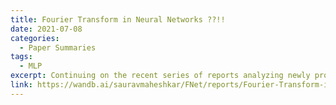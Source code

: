 ```yaml
---
title: Fourier Transform in Neural Networks ??!!
date: 2021-07-08
categories: 
  - Paper Summaries
tags:
  - MLP
excerpt: Continuing on the recent series of reports analyzing newly proposed pure MLP based architectures. In this report I breakdown "FNet Mixing Tokens with Fourier Transforms" by James Lee-Thorp, Joshua Ainslie, Ilya Eckstein and Santiago Ontañón. 
link: https://wandb.ai/sauravmaheshkar/FNet/reports/Fourier-Transform-in-Neural-Networks---Vmlldzo4MzMyNDc
---
```

